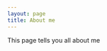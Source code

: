 ```yaml
--- 
layout: page 
title: About me
--- 
```


<!-- title included by Jekyll, no h1 tag -->

This page tells you all about me 
